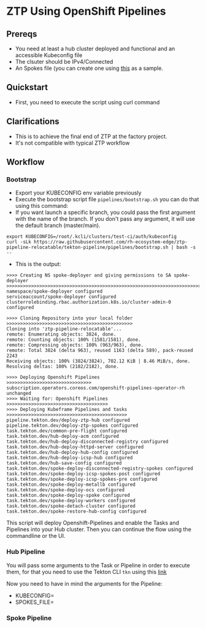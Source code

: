 # ZTP Using OpenShift Pipelines

## Prereqs

- You need at least a hub cluster deployed and functional and an accessible Kubeconfig file
- The clsuter should be IPv4/Connected
- An Spokes file (you can create one using [this](https://github.com/rh-ecosystem-edge/ztp-pipeline-relocatable/blob/tekton-pipeline/examples/config.yaml) as a sample.

## Quickstart

- First, you need to execute the script using curl command

## Clarifications

- This is to achieve the final end of ZTP at the factory project.
- It's not compatible with typical ZTP workflow

## Workflow

### Bootstrap
- Export your KUBECONFIG env variable previously
- Execute the bootstrap script file `pipelines/bootstrap.sh` you can do that using this command:
- If you want launch a specific branch, you could pass the first argument with the name of the branch. If you don't pass any argument, it will use the default branch (master/main).

```
export KUBECONFIG=/root/.kcli/clusters/test-ci/auth/kubeconfig
curl -sLk https://raw.githubusercontent.com/rh-ecosystem-edge/ztp-pipeline-relocatable/tekton-pipeline/pipelines/bootstrap.sh | bash -s -- 
```

- This is the output:

```
>>>> Creating NS spoke-deployer and giving permissions to SA spoke-deployer
>>>>>>>>>>>>>>>>>>>>>>>>>>>>>>>>>>>>>>>>>>>>>>>>>>>>>>>>>>>>>>>>>>>>>>>>>>>>>>>>>>>>>>>
namespace/spoke-deployer configured
serviceaccount/spoke-deployer configured
clusterrolebinding.rbac.authorization.k8s.io/cluster-admin-0 configured

>>>> Cloning Repository into your local folder
>>>>>>>>>>>>>>>>>>>>>>>>>>>>>>>>>>>>>>>>>>>>>>
Cloning into 'ztp-pipeline-relocatable'...
remote: Enumerating objects: 3824, done.
remote: Counting objects: 100% (1581/1581), done.
remote: Compressing objects: 100% (963/963), done.
remote: Total 3824 (delta 963), reused 1163 (delta 589), pack-reused 2243
Receiving objects: 100% (3824/3824), 702.12 KiB | 8.46 MiB/s, done.
Resolving deltas: 100% (2182/2182), done.

>>>> Deploying Openshift Pipelines
>>>>>>>>>>>>>>>>>>>>>>>>>>>>>>>
subscription.operators.coreos.com/openshift-pipelines-operator-rh unchanged
>>>> Waiting for: Openshift Pipelines
>>>>>>>>>>>>>>>>>>>>>>>>>>>>>>>>>>>>>
>>>> Deploying Kubeframe Pipelines and tasks
>>>>>>>>>>>>>>>>>>>>>>>>>>>>>>>>>>>>>>>>>>>>
pipeline.tekton.dev/deploy-ztp-hub configured
pipeline.tekton.dev/deploy-ztp-spokes configured
task.tekton.dev/common-pre-flight configured
task.tekton.dev/hub-deploy-acm configured
task.tekton.dev/hub-deploy-disconnected-registry configured
task.tekton.dev/hub-deploy-httpd-server configured
task.tekton.dev/hub-deploy-hub-config configured
task.tekton.dev/hub-deploy-icsp-hub configured
task.tekton.dev/hub-save-config configured
task.tekton.dev/spoke-deploy-disconnected-registry-spokes configured
task.tekton.dev/spoke-deploy-icsp-spokes-post configured
task.tekton.dev/spoke-deploy-icsp-spokes-pre configured
task.tekton.dev/spoke-deploy-metallb configured
task.tekton.dev/spoke-deploy-ocs configured
task.tekton.dev/spoke-deploy-spoke configured
task.tekton.dev/spoke-deploy-workers configured
task.tekton.dev/spoke-detach-cluster configured
task.tekton.dev/spoke-restore-hub-config configured
```

This script will deploy Openshift-Pipelines and enable the Tasks and Pipelines into your Hub cluster.
Then you can continue the flow using the commandline or the UI.

### Hub Pipeline

You will pass some arguments to the Task or Pipeline in order to execute them, for that you need to use the Tekton CLI `tkn` using this [link](https://mirror.openshift.com/pub/openshift-v4/x86_64/clients/pipeline/latest/tkn-linux-amd64-0.21.0.tar.gz)

Now you need to have in mind the arguments for the Pipeline:

- KUBECONFIG=
- SPOKES_FILE=

### Spoke Pipeline
